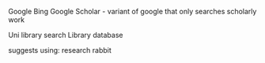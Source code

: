 
Google
Bing
Google Scholar - variant of google that only searches scholarly work

Uni library search
Library database

suggests using: research rabbit

